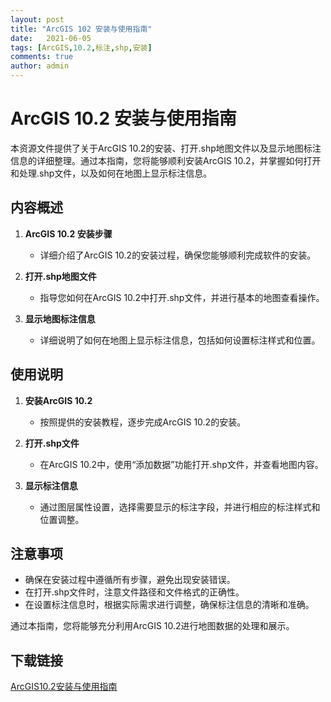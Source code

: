 ```yaml
---
layout: post
title: "ArcGIS 102 安装与使用指南"
date:   2021-06-05
tags: [ArcGIS,10.2,标注,shp,安装]
comments: true
author: admin
---
```

# ArcGIS 10.2 安装与使用指南

本资源文件提供了关于ArcGIS 10.2的安装、打开.shp地图文件以及显示地图标注信息的详细整理。通过本指南，您将能够顺利安装ArcGIS 10.2，并掌握如何打开和处理.shp文件，以及如何在地图上显示标注信息。

## 内容概述

1. **ArcGIS 10.2 安装步骤**
   - 详细介绍了ArcGIS 10.2的安装过程，确保您能够顺利完成软件的安装。

2. **打开.shp地图文件**
   - 指导您如何在ArcGIS 10.2中打开.shp文件，并进行基本的地图查看操作。

3. **显示地图标注信息**
   - 详细说明了如何在地图上显示标注信息，包括如何设置标注样式和位置。

## 使用说明

1. **安装ArcGIS 10.2**
   - 按照提供的安装教程，逐步完成ArcGIS 10.2的安装。

2. **打开.shp文件**
   - 在ArcGIS 10.2中，使用“添加数据”功能打开.shp文件，并查看地图内容。

3. **显示标注信息**
   - 通过图层属性设置，选择需要显示的标注字段，并进行相应的标注样式和位置调整。

## 注意事项

- 确保在安装过程中遵循所有步骤，避免出现安装错误。
- 在打开.shp文件时，注意文件路径和文件格式的正确性。
- 在设置标注信息时，根据实际需求进行调整，确保标注信息的清晰和准确。

通过本指南，您将能够充分利用ArcGIS 10.2进行地图数据的处理和展示。

## 下载链接

[ArcGIS10.2安装与使用指南](https://pan.quark.cn/s/2add4b083848)